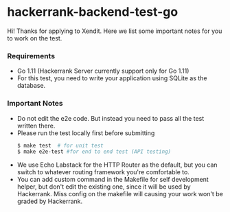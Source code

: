# hackerrank-backend-test-go

Hi!
Thanks for applying to Xendit. Here we list some important notes for you to work on the test.

### Requirements
- Go 1.11 (Hackerrank Server currently support only for Go 1.11)
- For this test, you need to write your application using SQLite as the database.

### Important Notes

- Do not edit the e2e code. But instead you need to pass all the test written there.
- Please run the test locally first before submitting
  ```bash
  $ make test  # for unit test
  $ make e2e-test #for end to end test (API testing)
  ```
- We use Echo Labstack for the HTTP Router as the default, but you can switch to whatever routing framework you're comfortable to.
- You can add custom command in the Makefile for self development helper, but don't edit the existing one, since it will be used by Hackerrank. Miss config on the makefile will causing your work won't be graded by Hackerrank.
